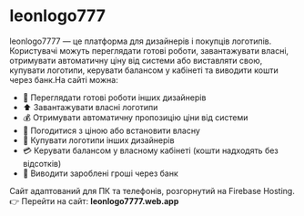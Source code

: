 # leonlogo777
leonlogo7777 — це платформа для дизайнерів і покупців логотипів. Користувачі можуть переглядати готові роботи, завантажувати власні, отримувати автоматичну ціну від системи або виставляти свою, купувати логотипи, керувати балансом у кабінеті та виводити кошти через банк.На сайті можна:  
- 🎨 Переглядати готові роботи інших дизайнерів  
- ⬆️ Завантажувати власні логотипи  
- 💰 Отримувати автоматичну пропозицію ціни від системи  
- 🤝 Погодитися з ціною або встановити власну  
- 🛒 Купувати логотипи інших дизайнерів  
- 💳 Керувати балансом у власному кабінеті (кошти надходять без відсотків)  
- 🏦 Виводити зароблені гроші через банк  

Сайт адаптований для ПК та телефонів, розгорнутий на Firebase Hosting.  
👉 Перейти на сайт: **leonlogo7777.web.app**
